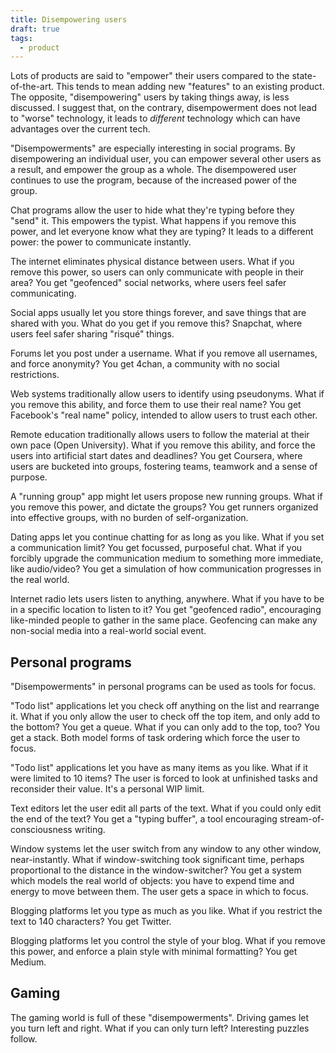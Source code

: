 ```yaml
---
title: Disempowering users
draft: true
tags:
  - product
---
```


Lots of products are said to "empower" their users compared to the state-of-the-art.
This tends to mean adding new "features" to an existing product.
The opposite, "disempowering" users by taking things away, is less discussed.
I suggest that, on the contrary, disempowerment does not lead to "worse" technology,
it leads to _different_ technology which can have advantages over the current tech.

"Disempowerments" are especially interesting in social programs.
By disempowering an individual user,
you can empower several other users as a result,
and empower the group as a whole.
The disempowered user continues to use the program,
because of the increased power of the group.

Chat programs allow the user to hide what they're typing before they "send" it.
This empowers the typist.
What happens if you remove this power,
and let everyone know what they are typing?
It leads to a different power:
the power to communicate instantly.

The internet eliminates physical distance between users.
What if you remove this power,
so users can only communicate with people in their area?
You get "geofenced" social networks, where users feel safer communicating.

Social apps usually let you store things forever,
and save things that are shared with you.
What do you get if you remove this?
Snapchat, where users feel safer sharing "risqué" things.

Forums let you post under a username.
What if you remove all usernames, and force anonymity?
You get 4chan, a community with no social restrictions.

Web systems traditionally allow users to identify using pseudonyms. 
What if you remove this ability,
and force them to use their real name?
You get Facebook's "real name" policy,
intended to allow users to trust each other.

Remote education traditionally allows users to follow the material at their own pace (Open University).
What if you remove this ability,
and force the users into artificial start dates and deadlines?
You get Coursera, where users are bucketed into groups,
fostering teams, teamwork and a sense of purpose.

A "running group" app might let users propose new running groups.
What if you remove this power, and dictate the groups?
You get runners organized into effective groups,
with no burden of self-organization.

Dating apps let you continue chatting for as long as you like.
What if you set a communication limit?
You get focussed, purposeful chat.
What if you forcibly upgrade the communication medium to something more immediate, like audio/video?
You get a simulation of how communication progresses in the real world.

Internet radio lets users listen to anything, anywhere.
What if you have to be in a specific location to listen to it?
You get "geofenced radio", encouraging like-minded people to gather in the same place.
Geofencing can make any non-social media into a real-world social event.

## Personal programs

"Disempowerments" in personal programs can be used as tools for focus.

"Todo list" applications let you check off anything on the list and rearrange it. 
What if you only allow the user to check off the top item, and only add to the bottom?
You get a queue.
What if you can only add to the top, too?
You get a stack.
Both model forms of task ordering which force the user to focus.

"Todo list" applications let you have as many items as you like.
What if it were limited to 10 items?
The user is forced to look at unfinished tasks and reconsider their value.
It's a personal WIP limit.

Text editors let the user edit all parts of the text.
What if you could only edit the end of the text?
You get a "typing buffer",
a tool encouraging stream-of-consciousness writing.

Window systems let the user switch from any window to any other window, near-instantly.
What if window-switching took significant time,
perhaps proportional to the distance in the window-switcher?
You get a system which models the real world of objects:
you have to expend time and energy to move between them.
The user gets a space in which to focus.

Blogging platforms let you type as much as you like.
What if you restrict the text to 140 characters?
You get Twitter.

Blogging platforms let you control the style of your blog.
What if you remove this power, and enforce a plain style with minimal formatting?
You get Medium.

## Gaming

The gaming world is full of these "disempowerments".
Driving games let you turn left and right.
What if you can only turn left?
Interesting puzzles follow.

